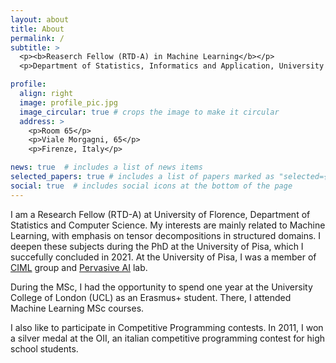 ```yaml
---
layout: about
title: About
permalink: /
subtitle: >
  <p><b>Reaserch Fellow (RTD-A) in Machine Learning</b></p>
  <p>Department of Statistics, Informatics and Application, University of Florence</p>

profile:
  align: right
  image: profile_pic.jpg
  image_circular: true # crops the image to make it circular
  address: >
    <p>Room 65</p>
    <p>Viale Morgagni, 65</p>
    <p>Firenze, Italy</p>

news: true  # includes a list of news items
selected_papers: true # includes a list of papers marked as "selected={true}"
social: true  # includes social icons at the bottom of the page
---
```

I am a Research Fellow (RTD-A) at University of Florence, Department of Statistics and Computer Science. My interests are mainly related to Machine Learning, with emphasis on tensor decompositions in structured domains. I deepen these subjects during the PhD at the University of Pisa, which I succefully concluded in 2021. At the University of Pisa, I was a member of [CIML](https://ciml.di.unipi.it/) group and [Pervasive AI](http://pai.di.unipi.it/) lab.

During the MSc, I had the opportunity to spend one year at the University College of London (UCL) as an Erasmus+ student. There, I attended Machine Learning MSc courses.

I also like to participate in Competitive Programming contests. In 2011, I won a silver medal at the OII, an italian competitive programming contest for high school students.